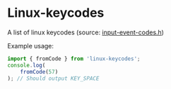 # Linux-keycodes

A list of linux keycodes (source: [input-event-codes.h](https://github.com/torvalds/linux/blob/master/include/uapi/linux/input-event-codes.h))

Example usage:
```js
import { fromCode } from 'linux-keycodes';
console.log(
    fromCode(57)
); // Should output KEY_SPACE
```
